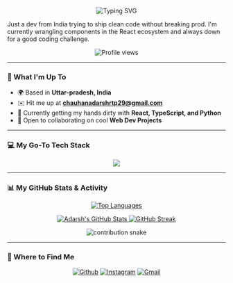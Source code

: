 <p align="center">
  <img src="https://readme-typing-svg.demolab.com?font=Fira+Code&size=30&pause=1000&color=30A3DC&center=true&vCenter=true&width=435&lines=Hey%2C+I'm+Adarsh+%F0%9F%91%8B" alt="Typing SVG" />
</p>

Just a dev from India trying to ship clean code without breaking prod. I'm currently wrangling components in the React ecosystem and always down for a good coding challenge.

<p align="center">
  <img src="https://komarev.com/ghpvc/?username=Mr1ARC&label=PROFILE+VIEWS&color=0e75b6&style=flat" alt="Profile views" />
</p>

---

### 📌 What I'm Up To

* 🌍  Based in **Uttar-pradesh, India**
* ✉️  Hit me up at **chauhanadarshrtp29@gmail.com**
* 🧠  Currently getting my hands dirty with **React, TypeScript, and Python**
* 🤝  Open to collaborating on cool **Web Dev Projects**

---

### 💻 My Go-To Tech Stack

<p align="center">
  <a href="https://skillicons.dev">
    <img src="https://skillicons.dev/icons?i=html,css,tailwind,js,react,python,ts,nextjs,go,rust" />
  </a>
</p>

---

### 📊 My GitHub Stats & Activity

<p align="center">
  <a href="https://github.com/Mr1ARC">
    <img src="https://github-readme-stats.vercel.app/api/top-langs/?username=Mr1ARC&layout=compact&theme=vision-friendly-dark&hide_border=true" alt="Top Languages" />
  </a>
</p>

<p align="center">
  <a href="https://github.com/Mr1ARC">
    <img src="https://github-readme-stats.vercel.app/api?username=Mr1ARC&show_icons=true&theme=vision-friendly-dark&hide_border=true" alt="Adarsh's GitHub Stats" />
  </a>
  <a href="https://github.com/Mr1ARC">
    <img src="https://streak-stats.demolab.com/?user=Mr1ARC&theme=vision-friendly-dark&hide_border=true" alt="GitHub Streak" />
  </a>
</p>

<p align="center">
  <img src="https://raw.githubusercontent.com/Mr1ARC/Mr1ARC/output/github-contribution-grid-snake.svg" alt="contribution snake" />
</p>

---

### 🔗 Where to Find Me

<p align="center">
  <a href="https://github.com/Mr1ARC" target="_blank"><img alt="Github" src="https://img.shields.io/badge/GitHub-100000?style=for-the-badge&logo=github&logoColor=white" /></a>
  <a href="https://www.instagram.com/_adarsh.exe/" target="_blank"><img alt="Instagram" src="https://img.shields.io/badge/Instagram-E4405F?style=for-the-badge&logo=instagram&logoColor=white" /></a>
  <a href="mailto:chauhanadarshrtp29@gmail.com" target="_blank"><img alt="Gmail" src="https://img.shields.io/badge/Gmail-D14836?style=for-the-badge&logo=gmail&logoColor=white" /></a>
</p>

